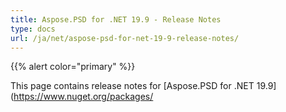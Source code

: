 ```yaml
---
title: Aspose.PSD for .NET 19.9 - Release Notes
type: docs
url: /ja/net/aspose-psd-for-net-19-9-release-notes/
---
```


{{% alert color="primary" %}}

This page contains release notes for [Aspose.PSD for .NET 19.9](https://www.nuget.org/packages/